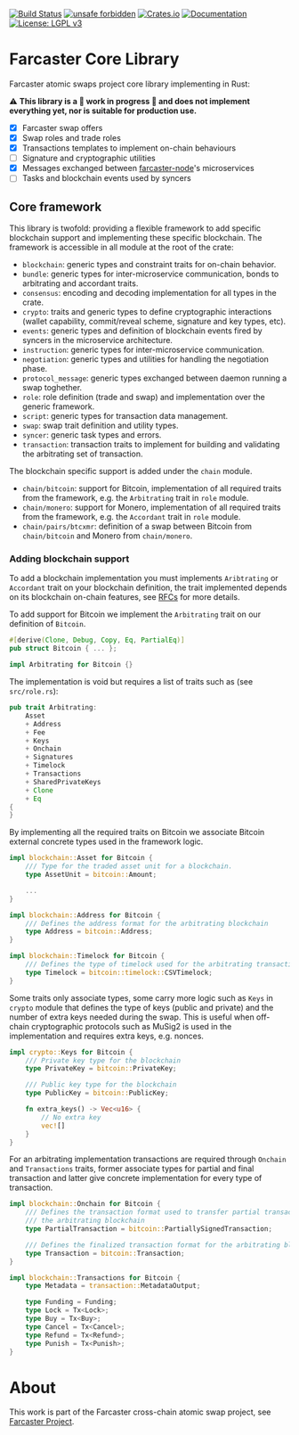 [![Build Status](https://img.shields.io/github/workflow/status/farcaster-project/farcaster-core/CI/main)](https://github.com/farcaster-project/farcaster-core/actions/workflows/ci.yml)
[![unsafe forbidden](https://img.shields.io/badge/unsafe-forbidden-success.svg)](https://github.com/rust-secure-code/safety-dance)
[![Crates.io](https://img.shields.io/crates/v/farcaster_core.svg)](https://crates.io/crates/farcaster_core)
[![Documentation](https://docs.rs/farcaster_core/badge.svg)](https://docs.rs/farcaster_core)
[![License: LGPL v3](https://img.shields.io/badge/License-LGPL%20v3-blue.svg)](https://www.gnu.org/licenses/lgpl-3.0)

# Farcaster Core Library
Farcaster atomic swaps project core library implementing in Rust:

:warning: **This library is a :construction: work in progress :construction: and does not implement everything yet, nor is suitable for production use.**

- [x] Farcaster swap offers
- [x] Swap roles and trade roles
- [x] Transactions templates to implement on-chain behaviours
- [ ] Signature and cryptographic utilities
- [x] Messages exchanged between [farcaster-node](https://github.com/farcaster-project/farcaster-node)'s microservices
- [ ] Tasks and blockchain events used by syncers

## Core framework
This library is twofold: providing a flexible framework to add specific blockchain support and implementing these specific blockchain. The framework is accessible in all module at the root of the crate:

- `blockchain`: generic types and constraint traits for on-chain behavior.
- `bundle`: generic types for inter-microservice communication, bonds to arbitrating and accordant traits.
- `consensus`: encoding and decoding implementation for all types in the crate.
- `crypto`: traits and generic types to define cryptographic interactions (wallet capability, commit/reveal scheme, signature and key types, etc).
- `events`: generic types and definition of blockchain events fired by syncers in the microservice architecture.
- `instruction`: generic types for inter-microservice communication.
- `negotiation`: generic types and utilities for handling the negotiation phase.
- `protocol_message`: generic types exchanged between daemon running a swap toghether.
- `role`: role definition (trade and swap) and implementation over the generic framework.
- `script`: generic types for transaction data management.
- `swap`: swap trait definition and utility types.
- `syncer`: generic task types and errors.
- `transaction`: transaction traits to implement for building and validating the arbitrating set of transaction.

The blockchain specific support is added under the `chain` module.

- `chain/bitcoin`: support for Bitcoin, implementation of all required traits from the framework, e.g. the `Arbitrating` trait in `role` module.
- `chain/monero`: support for Monero, implementation of all required traits from the framework, e.g. the `Accordant` trait in `role` module.
- `chain/pairs/btcxmr`: definition of a swap between Bitcoin from `chain/bitcoin` and Monero from `chain/monero`.

### Adding blockchain support
To add a blockchain implementation you must implements `Aribtrating` or `Accordant` trait on your blockchain definition, the trait implemented depends on its blockchain on-chain features, see [RFCs](https://github.com/farcaster-project/RFCs) for more details.

To add support for Bitcoin we implement the `Arbitrating` trait on our definition of `Bitcoin`.

```rust
#[derive(Clone, Debug, Copy, Eq, PartialEq)]
pub struct Bitcoin { ... };

impl Arbitrating for Bitcoin {}
```

The implementation is void but requires a list of traits such as (see `src/role.rs`):

```rust
pub trait Arbitrating:
    Asset
    + Address
    + Fee
    + Keys
    + Onchain
    + Signatures
    + Timelock
    + Transactions
    + SharedPrivateKeys
    + Clone
    + Eq
{
}
```

By implementing all the required traits on Bitcoin we associate Bitcoin external concrete types used in the framework logic.

```rust
impl blockchain::Asset for Bitcoin {
    /// Type for the traded asset unit for a blockchain.
    type AssetUnit = bitcoin::Amount;

    ...
}

impl blockchain::Address for Bitcoin {
    /// Defines the address format for the arbitrating blockchain
    type Address = bitcoin::Address;
}

impl blockchain::Timelock for Bitcoin {
    /// Defines the type of timelock used for the arbitrating transactions
    type Timelock = bitcoin::timelock::CSVTimelock;
}
```

Some traits only associate types, some carry more logic such as `Keys` in `crypto` module that defines the type of keys (public and private) and the number of extra keys needed during the swap. This is useful when off-chain cryptographic protocols such as MuSig2 is used in the implementation and requires extra keys, e.g. nonces.

```rust
impl crypto::Keys for Bitcoin {
    /// Private key type for the blockchain
    type PrivateKey = bitcoin::PrivateKey;

    /// Public key type for the blockchain
    type PublicKey = bitcoin::PublicKey;

    fn extra_keys() -> Vec<u16> {
        // No extra key
        vec![]
    }
}
```

For an arbitrating implementation transactions are required through `Onchain` and `Transactions` traits, former associate types for partial and final transaction and latter give concrete implementation for every type of transaction.

```rust
impl blockchain::Onchain for Bitcoin {
    /// Defines the transaction format used to transfer partial transaction between participant for
    /// the arbitrating blockchain
    type PartialTransaction = bitcoin::PartiallySignedTransaction;

    /// Defines the finalized transaction format for the arbitrating blockchain
    type Transaction = bitcoin::Transaction;
}

impl blockchain::Transactions for Bitcoin {
    type Metadata = transaction::MetadataOutput;

    type Funding = Funding;
    type Lock = Tx<Lock>;
    type Buy = Tx<Buy>;
    type Cancel = Tx<Cancel>;
    type Refund = Tx<Refund>;
    type Punish = Tx<Punish>;
}
```

# About

This work is part of the Farcaster cross-chain atomic swap project, see [Farcaster Project](https://github.com/farcaster-project).
